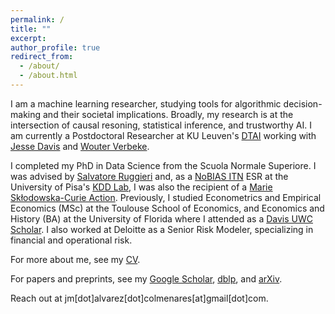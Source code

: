 ```yaml
---
permalink: /
title: ""
excerpt:
author_profile: true
redirect_from: 
  - /about/
  - /about.html
---
```


I am a machine learning researcher, studying tools for algorithmic decision-making and their societal implications.
Broadly, my research is at the intersection of causal resoning, statistical inference, and trustworthy AI.
I am currently a Postdoctoral Researcher at KU Leuven's [DTAI](https://wms.cs.kuleuven.be/dtai) working with [Jesse Davis](https://people.cs.kuleuven.be/~jesse.davis/) and [Wouter Verbeke](https://ai.kuleuven.be/members/00054694).

I completed my PhD in Data Science from the Scuola Normale Superiore.
I was advised by [Salvatore Ruggieri](http://pages.di.unipi.it/ruggieri/) and, as a [NoBIAS ITN](https://nobias-project.eu/) ESR at the University of Pisa's [KDD Lab](https://kdd.isti.cnr.it/), I was also the recipient of a [Marie Skłodowska-Curie Action](https://marie-sklodowska-curie-actions.ec.europa.eu/). 
Previously, I studied Econometrics and Empirical Economics (MSc) at the Toulouse School of Economics, and Economics and History (BA) at the University of Florida where I attended as a [Davis UWC Scholar](https://www.davisuwcscholars.org/). 
I also worked at Deloitte as a Senior Risk Modeler, specializing in financial and operational risk.

For more about me, see my [CV](/files/AlvarezJoseCV.pdf).

For papers and preprints, see my [Google Scholar](https://scholar.google.com/citations?hl=it&view_op=list_works&gmla=AC6lMd8Ud2MbFYnNEDotPb1NjTu3AOp8-9uVIrS4I0gFhOAszCLioVnuMZG8pS7SjvWeBoj1wTzQXoTL8_2vRSuQ&user=SD_BQEoAAAAJ), [dblp](https://dblp.org/pid/59/6703-2.html), and [arXiv](https://arxiv.org/search/cs?query=0000-0001-9412-9013&searchtype=orcid&abstracts=show&order=-announced_date_first&size=100).

Reach out at jm[dot]alvarez[dot]colmenares[at]gmail[dot]com.

<!---

For papers and preprints, visit my [Google Scholar](https://scholar.google.com/citations?hl=it&view_op=list_works&gmla=AC6lMd8Ud2MbFYnNEDotPb1NjTu3AOp8-9uVIrS4I0gFhOAszCLioVnuMZG8pS7SjvWeBoj1wTzQXoTL8_2vRSuQ&user=SD_BQEoAAAAJ), [dblp](https://dblp.org/pid/59/6703-2.html), and [arXiv](https://arxiv.org/search/cs?query=0000-0001-9412-9013&searchtype=orcid&abstracts=show&order=-announced_date_first&size=100).

where I attended as a [UWC Scholar](https://www.davisuwcscholars.org/)

--->
